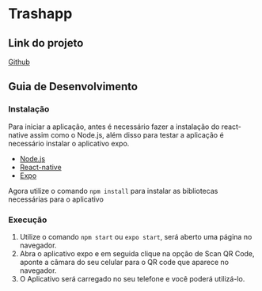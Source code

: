 # Trashapp

## Link do projeto
[Github](https://github.com/RenanZX/trashapp)

## Guia de Desenvolvimento

### Instalação

Para iniciar a aplicação, antes é necessário fazer a instalação do react-native assim como o Node.js, além disso para testar a aplicação é necessário instalar o aplicativo expo.

* [Node.js](https://nodejs.org/en/)
* [React-native](https://reactnative.dev/docs/environment-setup)
* [Expo](https://expo.dev/)

Agora utilize o comando ```npm install``` para instalar as bibliotecas necessárias para o aplicativo

### Execução

1. Utilize o comando ```npm start``` ou ```expo start```, será aberto uma página no navegador.
2. Abra o aplicativo expo e em seguida clique na opção de Scan QR Code, aponte a câmara do seu celular para o QR code que aparece no navegador.
3. O Aplicativo será carregado no seu telefone e você poderá utilizá-lo.
